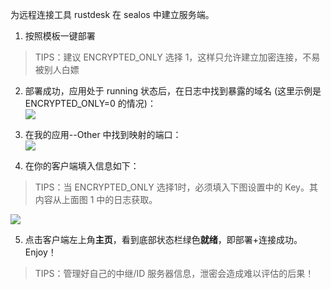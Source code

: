 为远程连接工具 rustdesk 在 sealos 中建立服务端。
1. 按照模板一键部署
> TIPS：建议 ENCRYPTED_ONLY 选择 1，这样只允许建立加密连接，不易被别人白嫖

2. 部署成功，应用处于 running 状态后，在日志中找到暴露的域名 (这里示例是 ENCRYPTED_ONLY=0 的情况)：    
![](https://github.com/labring-actions/templates/assets/45360163/6c4042f7-3537-4aee-8c5f-d5a136d18c03)

3. 在我的应用--Other 中找到映射的端口：    
![](https://github.com/labring-actions/templates/assets/45360163/e8edc007-f41a-4415-bb0e-244bcb4e91f9)

4. 在你的客户端填入信息如下：
> TIPS：当 ENCRYPTED_ONLY 选择1时，必须填入下图设置中的 Key。其内容从上面图 1 中的日志获取。

![](https://github.com/labring-actions/templates/assets/45360163/437b342e-2439-4312-a697-6e0e8117bea8)

5. 点击客户端左上角**主页**，看到底部状态栏绿色**就绪**，即部署+连接成功。Enjoy！
> TIPS：管理好自己的中继/ID 服务器信息，泄密会造成难以评估的后果！
